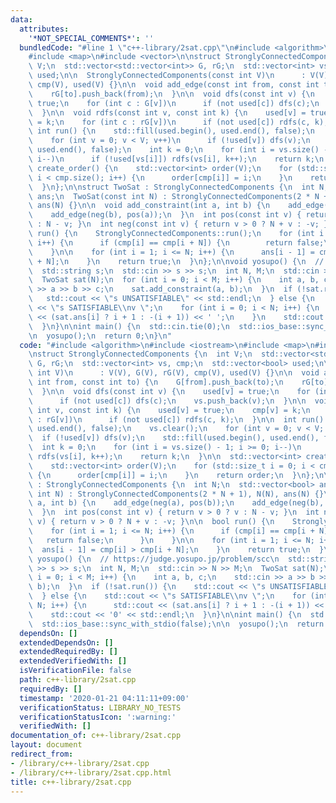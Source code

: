 ```yaml
---
data:
  attributes:
    '*NOT_SPECIAL_COMMENTS*': ''
  bundledCode: "#line 1 \"c++-library/2sat.cpp\"\n#include <algorithm>\n#include <iostream>\n\
    #include <map>\n#include <vector>\n\nstruct StronglyConnectedComponents {\n  int\
    \ V;\n  std::vector<std::vector<int>> G, rG;\n  std::vector<int> vs, cmp;\n  std::vector<bool>\
    \ used;\n\n  StronglyConnectedComponents(const int V)\n      : V(V), G(V), rG(V),\
    \ cmp(V), used(V) {}\n\n  void add_edge(const int from, const int to) {\n    G[from].push_back(to);\n\
    \    rG[to].push_back(from);\n  }\n\n  void dfs(const int v) {\n    used[v] =\
    \ true;\n    for (int c : G[v])\n      if (not used[c]) dfs(c);\n    vs.push_back(v);\n\
    \  }\n\n  void rdfs(const int v, const int k) {\n    used[v] = true;\n    cmp[v]\
    \ = k;\n    for (int c : rG[v])\n      if (not used[c]) rdfs(c, k);\n  }\n\n \
    \ int run() {\n    std::fill(used.begin(), used.end(), false);\n    vs.clear();\n\
    \    for (int v = 0; v < V; v++)\n      if (!used[v]) dfs(v);\n    std::fill(used.begin(),\
    \ used.end(), false);\n    int k = 0;\n    for (int i = vs.size() - 1; i >= 0;\
    \ i--)\n      if (!used[vs[i]]) rdfs(vs[i], k++);\n    return k;\n  }\n\n  std::vector<int>\
    \ create_order() {\n    std::vector<int> order(V);\n    for (std::size_t i = 0;\
    \ i < cmp.size(); i++) {\n      order[cmp[i]] = i;\n    }\n    return order;\n\
    \  }\n};\n\nstruct TwoSat : StronglyConnectedComponents {\n  int N;\n  std::vector<bool>\
    \ ans;\n  TwoSat(const int N) : StronglyConnectedComponents(2 * N + 1), N(N),\
    \ ans(N) {}\n\n  void add_constraint(int a, int b) {\n    add_edge(neg(a), pos(b));\n\
    \    add_edge(neg(b), pos(a));\n  }\n  int pos(const int v) { return v > 0 ? v\
    \ : N - v; }\n  int neg(const int v) { return v > 0 ? N + v : -v; }\n\n  bool\
    \ run() {\n    StronglyConnectedComponents::run();\n    for (int i = 1; i <= N;\
    \ i++) {\n      if (cmp[i] == cmp[i + N]) {\n        return false;\n      }\n\
    \    }\n\n    for (int i = 1; i <= N; i++) {\n      ans[i - 1] = cmp[i] > cmp[i\
    \ + N];\n    }\n    return true;\n  }\n};\n\nvoid yosupo() {\n  // https://judge.yosupo.jp/problem/scc\n\
    \  std::string s;\n  std::cin >> s >> s;\n  int N, M;\n  std::cin >> N >> M;\n\
    \  TwoSat sat(N);\n  for (int i = 0; i < M; i++) {\n    int a, b, c;\n    std::cin\
    \ >> a >> b >> c;\n    sat.add_constraint(a, b);\n  }\n  if (!sat.run()) {\n \
    \   std::cout << \"s UNSATISFIABLE\" << std::endl;\n  } else {\n    std::cout\
    \ << \"s SATISFIABLE\\nv \";\n    for (int i = 0; i < N; i++) {\n      std::cout\
    \ << (sat.ans[i] ? i + 1 : -(i + 1)) << ' ';\n    }\n    std::cout << '0' << std::endl;\n\
    \  }\n}\n\nint main() {\n  std::cin.tie(0);\n  std::ios_base::sync_with_stdio(false);\n\
    \n  yosupo();\n  return 0;\n}\n"
  code: "#include <algorithm>\n#include <iostream>\n#include <map>\n#include <vector>\n\
    \nstruct StronglyConnectedComponents {\n  int V;\n  std::vector<std::vector<int>>\
    \ G, rG;\n  std::vector<int> vs, cmp;\n  std::vector<bool> used;\n\n  StronglyConnectedComponents(const\
    \ int V)\n      : V(V), G(V), rG(V), cmp(V), used(V) {}\n\n  void add_edge(const\
    \ int from, const int to) {\n    G[from].push_back(to);\n    rG[to].push_back(from);\n\
    \  }\n\n  void dfs(const int v) {\n    used[v] = true;\n    for (int c : G[v])\n\
    \      if (not used[c]) dfs(c);\n    vs.push_back(v);\n  }\n\n  void rdfs(const\
    \ int v, const int k) {\n    used[v] = true;\n    cmp[v] = k;\n    for (int c\
    \ : rG[v])\n      if (not used[c]) rdfs(c, k);\n  }\n\n  int run() {\n    std::fill(used.begin(),\
    \ used.end(), false);\n    vs.clear();\n    for (int v = 0; v < V; v++)\n    \
    \  if (!used[v]) dfs(v);\n    std::fill(used.begin(), used.end(), false);\n  \
    \  int k = 0;\n    for (int i = vs.size() - 1; i >= 0; i--)\n      if (!used[vs[i]])\
    \ rdfs(vs[i], k++);\n    return k;\n  }\n\n  std::vector<int> create_order() {\n\
    \    std::vector<int> order(V);\n    for (std::size_t i = 0; i < cmp.size(); i++)\
    \ {\n      order[cmp[i]] = i;\n    }\n    return order;\n  }\n};\n\nstruct TwoSat\
    \ : StronglyConnectedComponents {\n  int N;\n  std::vector<bool> ans;\n  TwoSat(const\
    \ int N) : StronglyConnectedComponents(2 * N + 1), N(N), ans(N) {}\n\n  void add_constraint(int\
    \ a, int b) {\n    add_edge(neg(a), pos(b));\n    add_edge(neg(b), pos(a));\n\
    \  }\n  int pos(const int v) { return v > 0 ? v : N - v; }\n  int neg(const int\
    \ v) { return v > 0 ? N + v : -v; }\n\n  bool run() {\n    StronglyConnectedComponents::run();\n\
    \    for (int i = 1; i <= N; i++) {\n      if (cmp[i] == cmp[i + N]) {\n     \
    \   return false;\n      }\n    }\n\n    for (int i = 1; i <= N; i++) {\n    \
    \  ans[i - 1] = cmp[i] > cmp[i + N];\n    }\n    return true;\n  }\n};\n\nvoid\
    \ yosupo() {\n  // https://judge.yosupo.jp/problem/scc\n  std::string s;\n  std::cin\
    \ >> s >> s;\n  int N, M;\n  std::cin >> N >> M;\n  TwoSat sat(N);\n  for (int\
    \ i = 0; i < M; i++) {\n    int a, b, c;\n    std::cin >> a >> b >> c;\n    sat.add_constraint(a,\
    \ b);\n  }\n  if (!sat.run()) {\n    std::cout << \"s UNSATISFIABLE\" << std::endl;\n\
    \  } else {\n    std::cout << \"s SATISFIABLE\\nv \";\n    for (int i = 0; i <\
    \ N; i++) {\n      std::cout << (sat.ans[i] ? i + 1 : -(i + 1)) << ' ';\n    }\n\
    \    std::cout << '0' << std::endl;\n  }\n}\n\nint main() {\n  std::cin.tie(0);\n\
    \  std::ios_base::sync_with_stdio(false);\n\n  yosupo();\n  return 0;\n}"
  dependsOn: []
  extendedDependsOn: []
  extendedRequiredBy: []
  extendedVerifiedWith: []
  isVerificationFile: false
  path: c++-library/2sat.cpp
  requiredBy: []
  timestamp: '2020-01-21 04:11:11+09:00'
  verificationStatus: LIBRARY_NO_TESTS
  verificationStatusIcon: ':warning:'
  verifiedWith: []
documentation_of: c++-library/2sat.cpp
layout: document
redirect_from:
- /library/c++-library/2sat.cpp
- /library/c++-library/2sat.cpp.html
title: c++-library/2sat.cpp
---
```

